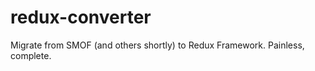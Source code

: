 redux-converter
===============

Migrate from SMOF (and others shortly) to Redux Framework. Painless, complete.
